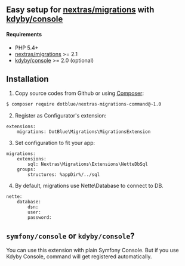 ## Easy setup for [nextras/migrations](https://github.com/nextras/migrations) with [kdyby/console](https://github.com/Kdyby/Console)


#### Requirements

- PHP 5.4+
- [nextras/migrations](https://github.com/nextras/migrations) >= 2.1
- [kdyby/console](https://github.com/Kdyby/Console) >= 2.0 (optional)

## Installation

1) Copy source codes from Github or using [Composer](http://getcomposer.org/):
```sh
$ composer require dotblue/nextras-migrations-command@~1.0
```

2) Register as Configurator's extension:
```
extensions:
	migrations: DotBlue\Migrations\MigrationsExtension
```

3) Set configuration to fit your app:
```
migrations:
	extensions:
		sql: Nextras\Migrations\Extensions\NetteDbSql
	groups:
		structures: %appDir%/../sql
```

4) By default, migrations use Nette\Database to connect to DB.
```
nette:
	database:
		dsn:
		user:
		password:
```

## `symfony/console` or `kdyby/console`?

You can use this extension with plain Symfony Console. But if you use Kdyby Console, command will get registered automatically.
